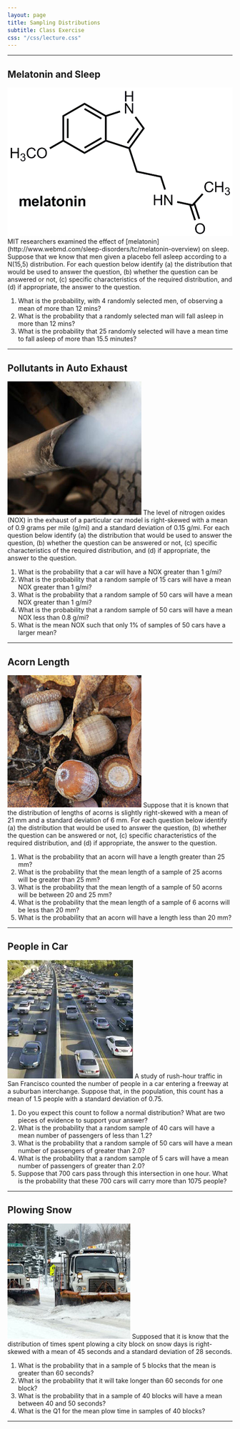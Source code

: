 ```yaml
---
layout: page
title: Sampling Distributions
subtitle: Class Exercise
css: "/css/lecture.css"
---
```


----

## Melatonin and Sleep
<img src="../zimgs/melatonin.png" alt="melatonin" class="img-right">
MIT researchers examined the effect of [melatonin](http://www.webmd.com/sleep-disorders/tc/melatonin-overview) on sleep.  Suppose that we know that men given a placebo fell asleep according to a N(15,5) distribution.  For each question below identify (a) the distribution that would be used to answer the question, (b) whether the question can be answered or not, (c) specific characteristics of the required distribution, and (d) if appropriate, the answer to the question.

1. What is the probability, with 4 randomly selected men, of observing a mean of more than 12 mins?
1. What is the probability that a randomly selected man will fall asleep in more than 12 mins?
1. What is the probability that 25 randomly selected will have a mean time to fall asleep of more than 15.5 minutes?

----

## Pollutants in Auto Exhaust
<img src="../zimgs/exhaust.jpg" alt="Exhaust" class="img-right">
The level of nitrogen oxides (NOX) in the exhaust of a particular car model is right-skewed with a mean of 0.9 grams per mile (g/mi) and a standard deviation of 0.15 g/mi.  For each question below identify (a) the distribution that would be used to answer the question, (b) whether the question can be answered or not, (c) specific characteristics of the required distribution, and (d) if appropriate, the answer to the question.

1. What is the probability that a car will have a NOX greater than 1 g/mi?
1. What is the probability that a random sample of 15 cars will have a mean NOX greater than 1 g/mi?
1. What is the probability that a random sample of 50 cars will have a mean NOX greater than 1 g/mi?
1. What is the probability that a random sample of 50 cars will have a mean NOX less than 0.8 g/mi?
1. What is the mean NOX such that only 1% of samples of 50 cars have a larger mean?

----

## Acorn Length
<img src="../zimgs/acorns2.jpg" alt="Acorns" class="img-right">
Suppose that it is known that the distribution of lengths of acorns is slightly right-skewed with a mean of 21 mm and a standard deviation of 6 mm.  For each question below identify (a) the distribution that would be used to answer the question, (b) whether the question can be answered or not, (c) specific characteristics of the required distribution, and (d) if appropriate, the answer to the question.

1. What is the probability that an acorn will have a length greater than 25 mm?
1. What is the probability that the mean length of a sample of 25 acorns will be greater than 25 mm?
1.	What is the probability that the mean length of a sample of 50 acorns will be between 20 and 25 mm?
1. What is the probability that the mean length of a sample of 6 acorns will be less than 20 mm?
1. What is the probability that an acorn will have a length less than 20 mm?

----

## People in Car
<img src="../zimgs/carpooling.jpg" alt="car pooling" class="img-right">
A study of rush-hour traffic in San Francisco counted the number of people in a car entering a freeway at a suburban interchange.  Suppose that, in the population, this count has a mean of 1.5 people with a standard deviation of 0.75.

1. Do you expect this count to follow a normal distribution?  What are two pieces of evidence to support your answer?
1. What is the probability that a random sample of 40 cars will have a mean number of passengers of less than 1.2?
1. What is the probability that a random sample of 50 cars will have a mean number of passengers of greater than 2.0?
1. What is the probability that a random sample of 5 cars will have a mean number of passengers of greater than 2.0?
1. Suppose that 700 cars pass through this intersection in one hour.  What is the probability that these 700 cars will carry more than 1075 people?

----

## Plowing Snow
<img src="../zimgs/snowplow.jpg" alt="Snow plowing" class="img-right">
Supposed that it is know that the distribution of times spent plowing a city block on snow days is right-skewed with a mean of 45 seconds and a standard deviation of 28 seconds.

1. What is the probability that in a sample of 5 blocks that the mean is greater than 60 seconds?
1. What is the probability that it will take longer than 60 seconds for one block?
1. What is the probability that in a sample of 40 blocks will have a mean between 40 and 50 seconds?
1. What is the Q1 for the mean plow time in samples of 40 blocks?

----
